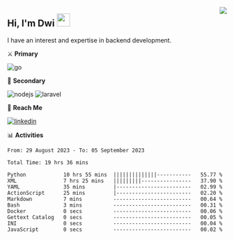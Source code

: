 [<img src="https://komarev.com/ghpvc/?username=masred&color=green&style=flat-square&label=Profile+Views" align="right">](github.com/masred)

## Hi, I'm Dwi <img src="https://raw.githubusercontent.com/MartinHeinz/MartinHeinz/master/wave.gif" width="30px">

I have an interest and expertise in backend development.

⚔️ **Primary**

![go](https://img.shields.io/badge/---?logo=go&label=Golang&style=social)

🔪 **Secondary**

![nodejs](https://img.shields.io/badge/---?logo=node.js&label=Node.js&style=social&logoColor=green)
![laravel](https://img.shields.io/badge/---?logo=laravel&label=Laravel&style=social)

🔗 **Reach Me**

[![linkedin](https://img.shields.io/badge/---?logo=linkedin&label=LinkedIn&style=social)](https://linkedin.com/in/dwifitriyanto)

📊 **Activities**

<!--START_SECTION:waka-->

```all_time
From: 29 August 2023 - To: 05 September 2023

Total Time: 19 hrs 36 mins

Python            10 hrs 55 mins  ||||||||||||||-----------   55.77 %
XML               7 hrs 25 mins   |||||||||----------------   37.90 %
YAML              35 mins         |------------------------   02.99 %
ActionScript      25 mins         |------------------------   02.20 %
Markdown          7 mins          -------------------------   00.64 %
Bash              3 mins          -------------------------   00.31 %
Docker            0 secs          -------------------------   00.06 %
Gettext Catalog   0 secs          -------------------------   00.05 %
INI               0 secs          -------------------------   00.04 %
JavaScript        0 secs          -------------------------   00.02 %
```

<!--END_SECTION:waka-->
